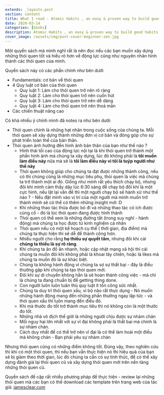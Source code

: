 ```yaml
---
extends: _layouts.post
section: content
title: What I read - Atomic Habits , an easy & proven way to build good habits and break bad ones
date: 2020-03-14
categories: [books]
description: Atomic Habits , an easy & proven way to build good habits and break bad ones
cover_image: /assets/img/post-cover-beginner-zen.jpg
---
```


Một quyển sách mà mình nghĩ rất là nên đọc nếu các bạn muốn xây dựng những thói quen tốt và hiểu rõ hơn về động lực cũng như nguyên nhân hình thành các thói quen của mình.

Quyển sách này có các phần chính như bên dưới 
  * Fundamentals: cơ bản về thói quen 
  * 4 Quy luật cơ bản của thói quen 
      - Quy luật 1: Làm cho thói quen trở nên rõ ràng
      - Quy luật 2: Làm cho thói quen trở nên cuốn hút 
      - Quy luật 3: Làm cho thói quen trở nên dễ dàng 
      - Quy luật 4: Làm cho thói quen trở nên thoả mãn 
  * Các chiến thuật nâng cao

Có khá nhiều ý chính mình đã notes ra như bên dưới:

  * Thói quen chính là những hạt nhân trong cuộc sống của chúng ta. Mỗi thói quen sẽ xây dựng thành những đơn vị cơ bản và đóng góp cho sự phát triển toàn thể của bản thân.
  * Thói quen ảnh hưởng đến hình ảnh bản thân của bạn như thế nào ?
      - Hình thái tối cao của động lực nội tại là khi thói quen trở thành một phần hình ảnh mà chúng ta xây dựng, lúc đó không phải là **tôi muốn làm điều này** nữa mà sẽ là **tôi làm điều này vì tôi là tuýp người như thế này**
      - Thói quen không giúp cho chúng ta đạt được những thành công, nếu có thì chúng cũng là những mục tiêu phụ, thói quen là việc mà chúng ta trở thành một ai đó. Giống như mình rất yêu thích chạy bộ, nhưng đôi khi mình cảm thấy dậy lúc 6:30 sáng để chạy bộ đôi khi là một cực hình, nếu lật lại vấn đề thì một người chạy bộ sẽ hành xử như thế nào ? - Nếu đặt mình vào vị trí của một người mà mình muốn trở thành mình sẽ có thể có thêm những insight mới :D 
      - Khi những thao tác thừa được bỏ đi và những thao tác có ích được củng cố - đó là lúc thói quen đang được hình thành 
      - Thói quen có thể xem là những đường tắt (trong suy nghĩ - hành động) mà chúng ta học được từ kinh nghiệm cá nhân 
      - Thói quen nếu có một kế hoạch cụ thể ( thời gian, địa điểm) mà chúng ta thực hiện thì sẽ dễ để thành công hơn.
      - Nhiều người cho rằng **họ thiếu sự quyết tâm**, nhưng đôi khi cái **chúng ta thiếu là sự rõ ràng**.
      - Khi chúng ta ăn đồ ăn nhanh, hoặc cập nhật mạng xã hội thì cái chúng ta muốn đôi khi không phải là khoai tây chiên, hoặc là likes mà chúng ta muốn đó là sự khác biệt.
      - Chúng ta không hành động vì chúng ta sợ sự thất bại - đây là điều thường gặp khi chúng ta tạo thói quen mới.
      - Đôi khi sự di chuyển không hẳn là sẽ hoàn thành công việc - mà chỉ là chúng ta đang chuẩn bị để getting thing done.
      - Con người luôn luôn tuân thủ quy luật ít tốn công sức nhất.
      - Chúng ta duy trì thói quen xấu, vì bộ não rất thực dụng - Nó muốn những hành động mang đến những phần thưởng ngay lập tức - và thói quen xấu thì luôn mang đến điều đó.
      - Khi mà thước đo tốt trở thành mục tiêu thì nó không còn là một thước đo tốt.
      - Những nhà vô địch thế giới là những người chịu được sự nhàm chán
      - Mối nguy hại lớn nhất với sự vĩ đại không phải là thất bại mà chính là sự nhàm chán.
      - Cách duy nhất để có thể trở nên vĩ đại là có thể làm hoài một điều mà không chán - Bạn phải yêu sự nhàm chán 

Nhưng thói quen cũng có những điểm không tốt. 
Đúng vậy, theo nghiên cứu thì khi có một thói quen, thì nếu bạn vẫn thực hiện nó thì hiệu quả của bạn sẽ bị giảm theo thời gian, lúc đó chúng ta cần có sự tỉnh thức, để có thể xây dựng đánh giá lại thói quen cũ và xây dựng thói quen mới trên nền tảng những thói quen cũ. 

Quyển sách đề cập rất nhiều phương pháp để thực hiện - review lại những thói quen mà các bạn có thể download các template trên trang web của tác giả: [jamesclear.com](https://www.jamesclear.com)

  
